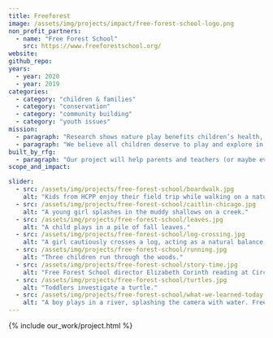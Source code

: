 ```yaml
---
title: Freeforest
image: /assets/img/projects/impact/free-forest-school-logo.png
non_profit_partners:
  - name: "Free Forest School"
    src: https://www.freeforestschool.org/
website:
github_repo:
years:
  - year: 2020
  - year: 2019
categories:
  - category: "children & families"
  - category: "conservation"
  - category: "community building"
  - category: "youth issues"
mission:
  - paragraph: "Research shows nature play benefits children’s health, supporting social-emotional, physical, and cognitive development and wellness. Yet time spent outdoors in unstructured play is at an all-time low and many children face significant barriers to playing in nature."
  - paragraph: "We believe all children deserve to play and explore in nature. We pursue equitable access to nature play for all children by mobilizing grassroots leaders and partnering with school districts, cities and community organizations."
built_by_rfg:
  - paragraph: "Our project will help parents and teachers (or maybe even kids!) find Free Forest School service areas wherever they might be. We're going to use Mapbox, so if you've ever wanted to learn some GIS work with your Rails and/or JavaScript, or played hooky to be in the great outdoors, this project is for you!"
scope_and_impact:

slider:
  - src: /assets/img/projects/free-forest-school/boardwalk.jpg
    alt: "Kids from HCPP enjoy their field trip while walking on a nature boardwalk."
  - src: /assets/img/projects/free-forest-school/caitlin-chicago.jpg
    alt: "A young girl splashes in the muddy shallows on a creek."
  - src: /assets/img/projects/free-forest-school/leaves.jpg
    alt: "A child plays in a pile of fall leaves."
  - src: /assets/img/projects/free-forest-school/log-crossing.jpg
    alt: "A girl cautiously crosses a log, acting as a natural balance beam across a creek. Free Forest School of Durango. Photo by Katherine Dudley."
  - src: /assets/img/projects/free-forest-school/running.jpg
    alt: "Three children run through the woods."
  - src: /assets/img/projects/free-forest-school/story-time.jpg
    alt: "Free Forest School director Elizabeth Corinth reading at Circle Time. Image by Homeless Children’s Playtime Project (HCPP)."
  - src: /assets/img/projects/free-forest-school/turtles.jpg
    alt: "Toddlers investigate a turtle."
  - src: /assets/img/projects/free-forest-school/what-we-learned-today.jpg
    alt: "A boy plays in a river, splashing the camera with water. Free Forest School of Austin. Photo by @what_we_learned_today."
---
```


{% include our_work/project.html %}
